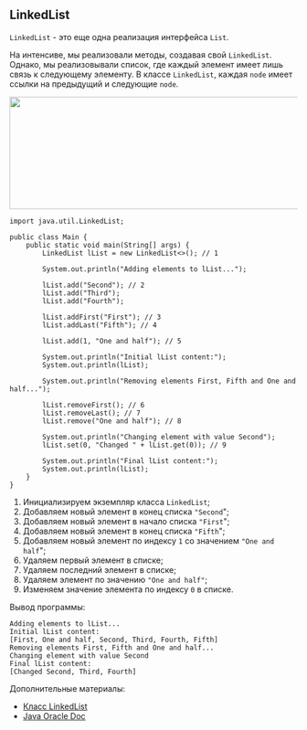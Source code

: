 <h2>LinkedList</h2>

<p><code>LinkedList</code> - это еще одна реализация интерфейса <code>List</code>.</p>

<p>На интенсиве, мы реализовали методы, создавая свой <code>LinkedList</code>. Однако, мы реализовывали список, где каждый элемент имеет лишь связь к следующему элементу. В классе <code>LinkedList</code>, каждая <code>node</code> имеет ссылки на предыдущий и следующие <code>node</code>.</p>

<p><img alt="" height="197" name="image.png" src="https://ucarecdn.com/940d8279-e343-4d12-bcda-ec1c5e4cb2af/" width="516"></p>

<pre><code>import java.util.LinkedList;

public class Main {
    public static void main(String[] args) {
        LinkedList lList = new LinkedList&lt;&gt;(); // 1

        System.out.println("Adding elements to lList...");

        lList.add("Second"); // 2
        lList.add("Third");
        lList.add("Fourth");

        lList.addFirst("First"); // 3
        lList.addLast("Fifth"); // 4

        lList.add(1, "One and half"); // 5

        System.out.println("Initial lList content:");
        System.out.println(lList);

        System.out.println("Removing elements First, Fifth and One and half...");

        lList.removeFirst(); // 6
        lList.removeLast(); // 7
        lList.remove("One and half"); // 8

        System.out.println("Changing element with value Second");
        lList.set(0, "Changed " + lList.get(0)); // 9

        System.out.println("Final lList content:");
        System.out.println(lList);
    }
}</code></pre>

<ol>
	<li>Инициализируем экземпляр класса <code>LinkedList</code>;</li>
	<li>Добавляем новый элемент в конец списка <code>"Second</code>";</li>
	<li>Добавляем новый элемент в начало списка <code>"First</code>";</li>
	<li>Добавляем новый элемент в конец списка <code>"Fifth</code>";</li>
	<li>Добавляем новый элемент по индексу <code>1</code> со значением <code>"One and half</code>";</li>
	<li>Удаляем первый элемент в списке;</li>
	<li>Удаляем последний элемент в списке;</li>
	<li>Удаляем элемент по значению <code>"One and half"</code>;</li>
	<li>Изменяем значение элемента по индексу <code>0</code> в списке.</li>
</ol>

<p>Вывод программы:</p>

<pre><code>Adding elements to lList...
Initial lList content:
[First, One and half, Second, Third, Fourth, Fifth]
Removing elements First, Fifth and One and half...
Changing element with value Second
Final lList content:
[Changed Second, Third, Fourth]</code></pre>

<p>Дополнительные материалы:</p>

<ul>
	<li><a href="http://proglang.su/java/linkedlist-class" rel="nofollow noopener noreferrer">Класс LinkedList</a></li>
	<li><a href="https://docs.oracle.com/en/java/javase/17/docs/api/java.base/java/util/LinkedList.html" rel="nofollow noopener noreferrer">Java Oracle Doc</a></li>
</ul>